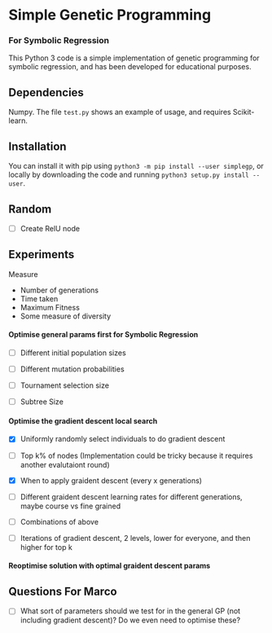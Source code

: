 # Simple Genetic Programming 
### For Symbolic Regression
This Python 3 code is a simple implementation of genetic programming for symbolic regression, and has been developed for educational purposes.

## Dependencies
Numpy. The file `test.py` shows an example of usage, and requires Scikit-learn.

## Installation
You can install it with pip using `python3 -m pip install --user simplegp`, or locally by downloading the code and running `python3 setup.py install --user`.

## Random 
- [ ] Create RelU node

## Experiments
Measure
- Number of generations
- Time taken
- Maximum Fitness
- Some measure of diversity

#### Optimise general params first for Symbolic Regression
- [ ] Different initial population sizes
- [ ] Different mutation probabilities
- [ ] Tournament selection size
- [ ] Subtree Size


#### Optimise the gradient descent local search
- [x] Uniformly randomly select individuals to do gradient descent
- [ ] Top k% of nodes (Implementation could be tricky because it requires another evalutaiont round)
- [x] When to apply graident descent (every x generations)
- [ ] Different graident descent learning rates for different generations, maybe course vs fine grained
- [ ] Combinations of above
- [ ] Iterations of gradient descent, 2 levels, lower for everyone, and then higher for top k 


#### Reoptimise solution with optimal graident descent params



## Questions For Marco
- [ ] What sort of parameters should we test for in the general GP (not including gradient descent)? Do we even need to optimise these?

